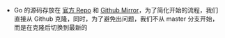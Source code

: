 - Go 的源码存放在 [官方 Repo](https://go.googlesource.com/go) 和 [Github Mirror](https://github.com/golang/go)，为了简化开始的流程，我们直接从 Github 克隆，同时，为了避免出问题，我们不从 master 分支开始，而是在克隆后切换到最新的